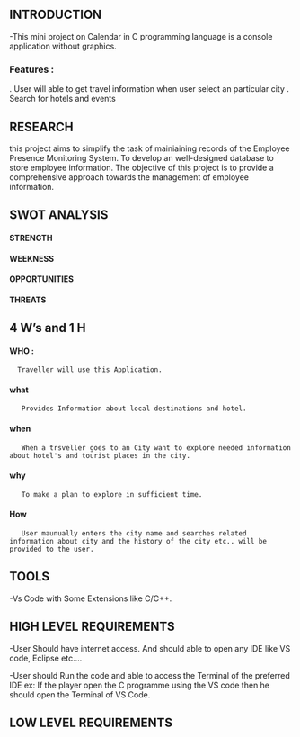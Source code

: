 ## INTRODUCTION
-This mini project on Calendar in C programming language is a console application without graphics.

### Features :
. User will able to get travel information when user select an particular city
. Search for hotels and events

## RESEARCH
  this project aims to simplify the task of mainiaining records of the Employee Presence Monitoring System. To develop an well-designed database to store employee information.      The objective of this project is to provide a comprehensive approach towards the management of employee information.
## SWOT ANALYSIS
 #### STRENGTH

 #### WEEKNESS

 #### OPPORTUNITIES

 #### THREATS

## 4 W’s and 1 H
 #### WHO :
      Traveller will use this Application.
 #### what
       Provides Information about local destinations and hotel.
 #### when
       When a trsveller goes to an City want to explore needed information about hotel's and tourist places in the city. 
 #### why
       To make a plan to explore in sufficient time.
 #### How
       User maunually enters the city name and searches related information about city and the history of the city etc.. will be provided to the user.
 ## TOOLS
-Vs Code with Some Extensions like C/C++.

## HIGH LEVEL REQUIREMENTS
-User Should have internet access. And should able to open any IDE like VS code, Eclipse etc….

-User should Run the code and able to access the Terminal of the preferred IDE ex: If the player open the C programme using the VS code then he should open the Terminal of VS Code.

## LOW LEVEL REQUIREMENTS
